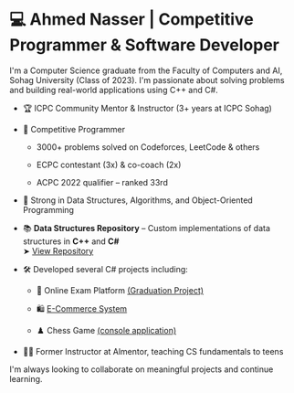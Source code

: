 # 💻 Ahmed Nasser | Competitive Programmer & Software Developer

I'm a Computer Science graduate from the Faculty of Computers and AI, Sohag University (Class of 2023). I'm passionate about solving problems and building real-world applications using C++ and C#.

- 🏆 ICPC Community Mentor & Instructor (3+ years at ICPC Sohag)

- 🤖 Competitive Programmer

  - 3000+ problems solved on Codeforces, LeetCode & others

  - ECPC contestant (3x) & co-coach (2x)

  - ACPC 2022 qualifier – ranked 33rd

- 🧠 Strong in Data Structures, Algorithms, and Object-Oriented Programming

- 📚 **Data Structures Repository** – Custom implementations of data structures in **C++** and **C#**  
  ➤ [View Repository](https://github.com/Ahmd-Naser/DataStructures)

- 🛠️ Developed several C# projects including:

  - 📝 Online Exam Platform [(Graduation Project)](https://github.com/Ahmd-Naser/OnlineExamGraduateProject)

  - 🛍️ [E-Commerce System](https://github.com/Ahmd-Naser/eCommerce)

  - ♟️ Chess Game [(console application)](https://github.com/Ahmd-Naser/Chess)

- 👨‍🏫 Former Instructor at Almentor, teaching CS fundamentals to teens

I'm always looking to collaborate on meaningful projects and continue learning.
